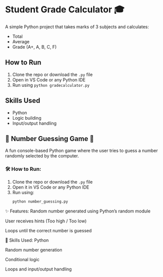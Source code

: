# Student Grade Calculator 🎓

A simple Python project that takes marks of 3 subjects and calculates:
- Total
- Average
- Grade (A+, A, B, C, F)

## How to Run
1. Clone the repo or download the `.py` file
2. Open in VS Code or any Python IDE
3. Run using `python gradecalculator.py`

## Skills Used
- Python
- Logic building
- Input/output handling




## 🎯 Number Guessing Game 🎲

A fun console-based Python game where the user tries to guess a number randomly selected by the computer.

### 🛠 How to Run:
1. Clone the repo or download the `.py` file  
2. Open it in VS Code or any Python IDE  
3. Run using:
   ```bash
   python number_guessing.py
✨ Features:
Random number generated using Python’s random module

User receives hints (Too high / Too low)

Loops until the correct number is guessed

🧠 Skills Used:
Python

Random number generation

Conditional logic

Loops and input/output handling
